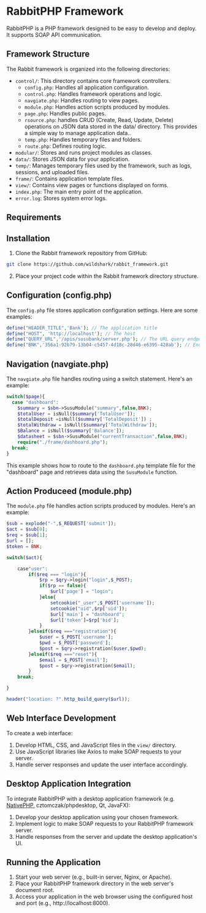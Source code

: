 
# RabbitPHP Framework

RabbitPHP is a PHP framework designed to be easy to develop and deploy. It supports SOAP API communication.

## Framework Structure

The Rabbit framework is organized into the following directories:

* `control/`: This directory contains core framework controllers.
    * `config.php`: Handles all application configuration.
    * `control.php`: Handles framework operations and logic.
    * `navgiate.php`: Handles routing to view pages.
    * `module.php`: Handles action scripts produced by modules.
    * `page.php`: Handles public pages.
    * `rsource.php`: handles CRUD (Create, Read, Update, Delete) operations on JSON data stored in the data/ directory. This provides a simple way to manage application data..
    * `temp.php`: Handles temporary files and folders.
    * `route.php`: Defines routing logic.
* `modular/`: Stores and runs project modules as classes.
* `data/`: Stores JSON data for your application.
* `temp/`: Manages temporary files used by the framework, such as logs, sessions, and uploaded files.
* `frame/`: Contains application template files.
* `view/`: Contains view pages or functions displayed on forms.
* `index.php`: The main entry point of the application.
* `error.log`: Stores system error logs.

## Requirements


## Installation

1. Clone the Rabbit framework repository from GitHub:

```bash
git clone https://github.com/wildshark/rabbit_framework.git
```

2. Place your project code within the Rabbit framework directory structure.

## Configuration (config.php)

The `config.php` file stores application configuration settings. Here are some examples:

```php
define("HEADER_TITLE",'Bank'); // The application title
define("HOST", 'http://localhost'); // The host
define("QUERY_URL",'/apis/susubank/server.php'); // The URL query endpoint
define("BNK",'356a1-92b79-13b04-c5457-4d18c-28d46-e6395-428ab'); // Endpoint token
```

## Navigation (navgiate.php)

The `navgiate.php` file handles routing using a switch statement. Here's an example:

```php
switch($page){
  case "dashboard":
    $summary = $sbn->SusuModule("summary",false,BNK);
    $totalUser = isNull($summary['TotalUser']);
    $totalDeposit =isNull($summary['TotalDeposit']) ;
    $totalWithdraw = isNull($summary['TotalWithdraw']);
    $Balance = isNull($summary['Balance']);
    $datasheet = $sbn->SusuModule("currentTransaction",false,BNK);
    require("./frame/dashboard.php");
  break;
}
```

This example shows how to route to the `dashboard.php` template file for the "dashboard" page and retrieves data using the `SusuModule` function.

## Action Produceed (module.php)

The `module.php` file handles action scripts produced by modules. Here's an example:

```php
$sub = explode("-",$_REQUEST['submit']);
$act = $sub[0];
$req = $sub[1];
$url = [];
$token = BNK;

switch($act){

    case"user":
        if($req === "login"){           
            $rp = $qry->login("login",$_POST);
            if($rp == false){
                $url['page'] = "login";
            }else{    
                setcookie("_user",$_POST['username']);
                setcookie("uid",$rp['uid']);
                $url['main'] = "dashboard";
                $url['token']=$rp['bid'];
            }
        }elseif($req ==="registration"){
            $user = $_POST['username'];
            $pwd = $_POST['password'];
            $post = $qry->registration($user,$pwd);
        }elseif($req ==="reset"){
            $email = $_POST['email'];
            $post = $qry->registration($email);
        }   
    break;

}

header("location: ?".http_build_query($url));
```

## Web Interface Development

To create a web interface:

1. Develop HTML, CSS, and JavaScript files in the `view/` directory.
2. Use JavaScript libraries like Axios to make SOAP requests to your server.
3. Handle server responses and update the user interface accordingly.

## Desktop Application Integration

To integrate RabbitPHP with a desktop application framework (e.g. [NativePHP](), cztomczak/phpdesktop, Qt, JavaFX):

1. Develop your desktop application using your chosen framework.
2. Implement logic to make SOAP requests to your RabbitPHP framework server.
3. Handle responses from the server and update the desktop application's UI.

## Running the Application

1. Start your web server (e.g., built-in server, Nginx, or Apache).
2. Place your RabbitPHP framework directory in the web server's document root.
3. Access your application in the web browser using the configured host and port (e.g., http://localhost:8000).


## 